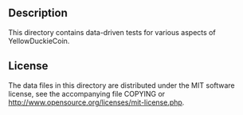 Description
------------

This directory contains data-driven tests for various aspects of YellowDuckieCoin.

License
--------

The data files in this directory are distributed under the MIT software
license, see the accompanying file COPYING or
http://www.opensource.org/licenses/mit-license.php.

